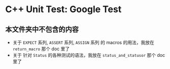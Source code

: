# C++ Unit Test: Google Test

## 本文件夹中不包含的内容
* 关于 `EXPECT` 系列, `ASSERT` 系列, `ASSIGN` 系列 的 macros 的用法，我放在 `return_macro` 那个 doc 里了
* 关于 针对 `Status` 的各种测试的语法，我放在 `status_and_statusor` 那个 doc 里了
